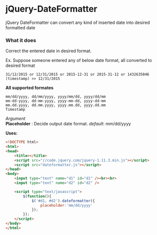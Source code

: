 # jQuery-DateFormatter
jQuery DateFormatter can convert any kind of inserted date into desired formatted date

### What it does

Correct the entered date in desired format. 

Ex. Suppose someone entered any of below date format, all converted to desired format
```
31/12/2015 or 12/31/2015 or 2015-12-31 or 2015-31-12 or 1432635046 (timestamp) >> 12/31/2015
```


**All supported formates**
```
mm/dd/yyyy, dd/mm/yyyy, yyyy/mm/dd, yyyy/dd/mm
mm-dd-yyyy, dd-mm-yyyy, yyyy-mm-dd, yyyy-dd-mm
mm.dd.yyyy, dd.mm.yyyy, yyyy.mm.dd, yyyy.dd.mm
Timestamp
```


*Argument*
<br />
**Placeholder** : Decide output date format. *default*: mm/dd/yyyy



**Uses:**

```HTML
<!DOCTYPE html>
<html>
<head>
	<title></title>
	<script src="//code.jquery.com/jquery-1.11.3.min.js"></script>
	<script src="dateformatter.js"></script>
</head>
<body>
	<input type="text" name="d1" id="d1" /><br><br>
	<input type="text" name="d2" id="d2" />

	<script type="text/javascript">
		$(function(){
			$('#d1, #d2').dateformatter({
				placeholder:'mm/dd/yyyy'
			});
		});
	</script>
</body>
</html>
```
